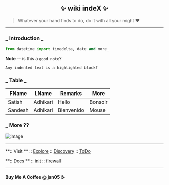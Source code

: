 <h2 align="center"> ✨ wiki indeX  ✨ </h2>

> Whatever your hand finds to do, do it with all your might ❤️

<hr>

### _ Introduction _

```python
from datetime import timedelta, date and more_

```

**Note** -- is this a `good note`?

    Any indented text is a highlighted block?

### _ Table _

| FName   | LName    | Remarks    | More    |
| ------- | -------- | ---------- | ------- |
| Satish  | Adhikari | Hello      | Bonsoir |
| Sandesh | Adhikari | Bienvenido | Mouse   |

### \_ More ??

![image](https://cdn.mos.cms.futurecdn.net/eqpya9fL2D3xMYQxPDwH4Z.jpg)

<hr>

**:: Visit **
:: [Explore](https://github.com/greenwayRocks/vim-wiki/blob/main/explore.md)
:: [Discovery](https://github.com/greenwayRocks/vim-wiki/blob/main/discovery.md)
:: [ToDo](https://github.com/greenwayRocks/vim-wiki/blob/main/todo.md)

**:: Docs **
:: [init](https://github.com/greenwayRocks/vim-wiki/blob/main/docs/init.md)
:: [firewall](https://github.com/greenwayRocks/vim-wiki/blob/main/docs/firewall.md)

<hr>

#### Buy Me A Coffee @ jan05 ☕️
